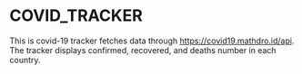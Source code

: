 # COVID_TRACKER
 This is covid-19 tracker fetches data through https://covid19.mathdro.id/api. \
 The tracker displays confirmed, recovered, and deaths number in each country.
 
 
 
